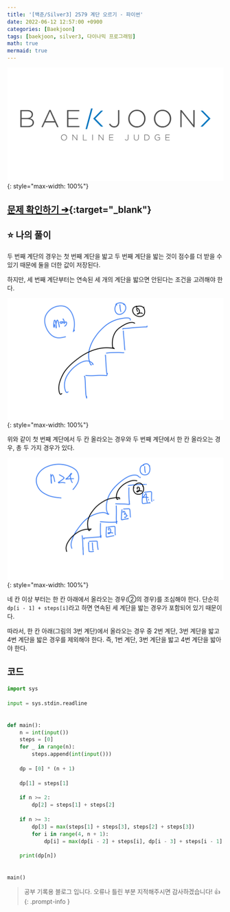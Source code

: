 ```yaml
---
title: '[백준/Silver3] 2579 계단 오르기 - 파이썬'
date: 2022-06-12 12:57:00 +0900
categories: [Baekjoon]
tags: [baekjoon, silver3, 다이나믹 프로그래밍]
math: true
mermaid: true
---
```


![](/assets/images/banners/baekjoon_banner.png){: style="max-width: 100%"}

## [문제 확인하기 ➔](https://www.acmicpc.net/problem/2579){:target="_blank"}

## ⭐️ 나의 풀이

두 번째 계단의 경우는 첫 번째 계단을 밟고 두 번째 계단을 밟는 것이 점수를 더 받을 수 있기 때문에 둘을 더한 값이 저장된다.

하지만, 세 번째 계단부터는 연속된 세 개의 계단을 밟으면 안된다는 조건을 고려해야 한다.

![](/assets/images/posts/boj/2579_1.jpeg){: style="max-width: 100%"}

위와 같이 첫 번째 계단에서 두 칸 올라오는 경우와 두 번째 계단에서 한 칸 올라오는 경우, 총 두 가지 경우가 있다.

![](/assets/images/posts/boj/2579_2.jpeg){: style="max-width: 100%"}

네 칸 이상 부터는 한 칸 아래에서 올라오는 경우(②의 경우)를 조심해야 한다. 단순히 `dp[i - 1] + steps[i]`라고 하면 연속된 세 계단을 밟는 경우가 포함되어 있기 때문이다.

따라서, 한 칸 아래(그림의 3번 계단)에서 올라오는 경우 중 2번 계단, 3번 계단을 밟고 4번 계단을 밟은 경우를 제외해야 한다.
즉, 1번 계단, 3번 계단을 밟고 4번 계단을 밟아야 한다. 

## 코드

```python
import sys

input = sys.stdin.readline


def main():
    n = int(input())
    steps = [0]
    for _ in range(n):
        steps.append(int(input()))

    dp = [0] * (n + 1)

    dp[1] = steps[1]

    if n >= 2:
        dp[2] = steps[1] + steps[2]

    if n >= 3:
        dp[3] = max(steps[1] + steps[3], steps[2] + steps[3])
        for i in range(4, n + 1):
            dp[i] = max(dp[i - 2] + steps[i], dp[i - 3] + steps[i - 1] + steps[i])

    print(dp[n])


main()
```

> 공부 기록용 블로그 입니다. 오류나 틀린 부분 지적해주시면 감사하겠습니다! 👍
{: .prompt-info }
